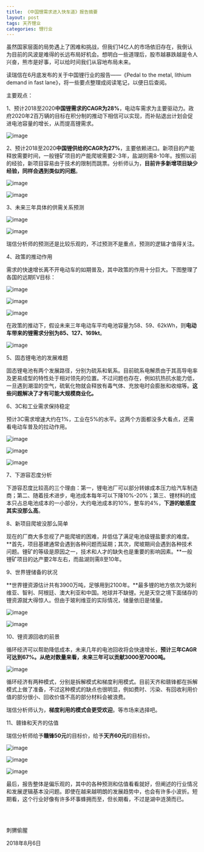 ```yaml
---
title: 《中国锂需求进入快车道》报告摘要
layout: post
tags: 天齐锂业
categories: 锂行业
---
```

虽然国家层面的局势遇上了困难和挑战，但我们14亿人的市场依旧存在，我倒认为目前的风波是难得的长远布局好机会。想明白一些道理后，股市越暴跌越是令人兴奋，熊市是好事，可以给时间我们从容地布局未来。

读瑞信在6月底发布的关于中国锂行业的报告——《Pedal to the metal, lithium demand in fast lane》，将一些要点整理成阅读笔记，以便日后查阅。

主要观点：

1、预计2018至2020**中国锂需求的CAGR为28%**，电动车需求为主要驱动力。政府2020年2百万辆的目标在积分制的推动下相信可以实现，而补贴退出计划会促进电池容量的增长，从而提高锂需求。

![image](http://upload-images.jianshu.io/upload_images/8031739-a3bd832baefed900.jpg?imageMogr2/auto-orient/strip%7CimageView2/2/w/1240)

2、预计2018至2020**中国锂供给的CAGR为27%**，主要依赖进口。新项目的产能释放需要时间，一般锂矿项目的产能爬坡需要2-3年，盐湖则需8-10年。按照以前的经验，新项目容易由于技术的限制而跳票。分析师认为，**目前许多新增项目缺少经验，同样会遇到类似的问题**。

![image](http://upload-images.jianshu.io/upload_images/8031739-1e63e3cc0bb95ab1.jpg?imageMogr2/auto-orient/strip%7CimageView2/2/w/1240)

![image](http://upload-images.jianshu.io/upload_images/8031739-d2ca05f1ef4b25f4.jpg?imageMogr2/auto-orient/strip%7CimageView2/2/w/1240)

3、未来三年具体的供需关系预测

![image](http://upload-images.jianshu.io/upload_images/8031739-c34dc3b2bdae7086.jpg?imageMogr2/auto-orient/strip%7CimageView2/2/w/1240)

![image](http://upload-images.jianshu.io/upload_images/8031739-3cdbe77b91de4006.jpg?imageMogr2/auto-orient/strip%7CimageView2/2/w/1240)

瑞信分析师的预测还是比较乐观的，不过预测不是重点，预测的逻辑才值得关注。

4、政策的推动作用

需求的快速增长离不开电动车的如期普及，其中政策的作用十分巨大。下图整理了各国的远期EV目标：

![image](http://upload-images.jianshu.io/upload_images/8031739-4279d2803b3d6546.jpg?imageMogr2/auto-orient/strip%7CimageView2/2/w/1240)

![image](http://upload-images.jianshu.io/upload_images/8031739-5dd0c887ad3ce764.jpg?imageMogr2/auto-orient/strip%7CimageView2/2/w/1240)

![image](http://upload-images.jianshu.io/upload_images/8031739-3be6341293be00bf.jpg?imageMogr2/auto-orient/strip%7CimageView2/2/w/1240)

在政策的推动下，假设未来三年电动车平均电池容量为58、59、62kWh，则**电动车带来的锂需求分别为85、127、169kt**。

![image](http://upload-images.jianshu.io/upload_images/8031739-974fd53dd8d4d90f.jpg?imageMogr2/auto-orient/strip%7CimageView2/2/w/1240)

5、固态锂电池的发展难题

固态锂电池有两个发展路径，分别为硫系和氧系。目前硫系电解质由于其高导电率及更易成型的特性处于相对领先的位置。不过问题也存在，例如抗热抗水能力低，一旦遇到潮湿的空气，硫氧化物就会释放有毒气体、充放电时会膨胀和收缩等。**这些问题解决了才有可能大规模商业化。**

6、3C和工业需求保持稳定

预计3C需求增速大约在1%，工业在5%的水平。这两个方面都没多大看点，还需看电动车普及的拉动作用。

![image](http://upload-images.jianshu.io/upload_images/8031739-7394e37a96a6b17b.jpg?imageMogr2/auto-orient/strip%7CimageView2/2/w/1240)

![image](http://upload-images.jianshu.io/upload_images/8031739-d1cb00e3cb0a098c.jpg?imageMogr2/auto-orient/strip%7CimageView2/2/w/1240)

![image](http://upload-images.jianshu.io/upload_images/8031739-10e95e966334216a.jpg?imageMogr2/auto-orient/strip%7CimageView2/2/w/1240)

7、下游容忍度分析

下游容忍度比较高的三个理由：第一，锂电池厂可以部分转嫁成本压力给汽车制造商；第二、随着技术进步，电池成本每年可以下降10%-20%；第三、锂材料的成本只占总电池成本的一小部分，大约电池成本的10%，整车的4%，**下游的敏感度其实没那么高**。

8、新项目爬坡没那么简单

现在的厂商大多忽视了产能爬坡的困难，并低估了满足电池级锂盐要求的难度。**首先，项目基建通常会遇到各种问题而延期；其次，爬坡期间会遇到各种技术问题。锂矿的等级是原因之一，技术和人才的缺失也是重要的影响因素。**一般锂矿项目的达产要2年左右，而盐湖则需8至10年。

9、世界锂储备的状况

**世界锂资源估计共有3900万吨，足够用到2100年。**最多锂的地方依次为玻利维亚、智利、阿根廷、澳大利亚和中国。地球并不缺锂。光是天空之境下面储存的锂资源就大得惊人。但由于玻利维亚的实际情况，储量依旧是储量。

![image](http://upload-images.jianshu.io/upload_images/8031739-f1cd6d851be6e3d3.jpg?imageMogr2/auto-orient/strip%7CimageView2/2/w/1240)

![image](http://upload-images.jianshu.io/upload_images/8031739-c22df1fd7b0305c9.jpg?imageMogr2/auto-orient/strip%7CimageView2/2/w/1240)

10、锂资源回收的前景

循环经济可以帮助降低成本，未来几年的电池回收将会快速增长，**预计三年CAGR可达到67%。从绝对数量来看，未来三年可以贡献3000至7000吨。**

![image](http://upload-images.jianshu.io/upload_images/8031739-684f1a33f72d7237.jpg?imageMogr2/auto-orient/strip%7CimageView2/2/w/1240)

循环经济有两种模式，分别是拆解模式和梯度利用模式。目前天齐和赣锋都在拆解模式上做了准备，不过这种模式的缺点也很明显，例如费时、污染、有回收利用价值的部分很小、回收价值不高的部分材料会被浪费。

瑞信分析师认为，**梯度利用的模式会更受欢迎**。等市场来选择吧。

11、赣锋和天齐的估值

瑞信分析师给予**赣锋50元**的目标价，给予**天齐60元**的目标价。

![image](http://upload-images.jianshu.io/upload_images/8031739-2ca83d9dbcc14805.jpg?imageMogr2/auto-orient/strip%7CimageView2/2/w/1240)

![image](http://upload-images.jianshu.io/upload_images/8031739-e47960ce01d55fa7.jpg?imageMogr2/auto-orient/strip%7CimageView2/2/w/1240)

![image](http://upload-images.jianshu.io/upload_images/8031739-7c9d3a11ba7c4e02.jpg?imageMogr2/auto-orient/strip%7CimageView2/2/w/1240)

最后，报告整体是偏乐观的，其中的各种预测和估值看看就好，但阐述的行业情况和发展逻辑基本没问题。即使在越来越明朗的发展趋势中，也会有许多小波折。短期看，这个行业好像有许多坏事蜂拥而至，但长期看，不过是湖中涟漪而已。

<br><br>

   刺猬偷腥

2018年8月6日
